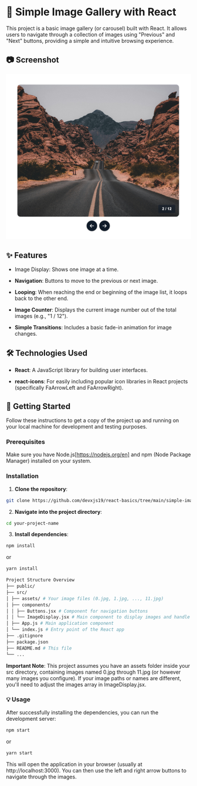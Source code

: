 # 📸 Simple Image Gallery with React

This project is a basic image gallery (or carousel) built with React. It allows users to navigate through a collection of images using "Previous" and "Next" buttons, providing a simple and intuitive browsing experience.

## 📷 Screenshot

![Screenshot of Simple Image Gallery](./src/assets/screenshot.png)

## ✨ Features

- Image Display: Shows one image at a time.

- **Navigation**: Buttons to move to the previous or next image.

- **Looping**: When reaching the end or beginning of the image list, it loops back to the other end.

- **Image Counter**: Displays the current image number out of the total images (e.g., "1 / 12").

- **Simple Transitions**: Includes a basic fade-in animation for image changes.

## 🛠️ Technologies Used

- **React**: A JavaScript library for building user interfaces.

- **react-icons**: For easily including popular icon libraries in React projects (specifically FaArrowLeft and FaArrowRight).

## 🚀 Getting Started

Follow these instructions to get a copy of the project up and running on your local machine for development and testing purposes.

### Prerequisites

Make sure you have Node.js[https://nodejs.org/en] and npm (Node Package Manager) installed on your system.

### Installation

1. **Clone the repository**:

```bash
git clone https://github.com/devxjs19/react-basics/tree/main/simple-image-carouse
```

2. **Navigate into the project directory**:

```bash
cd your-project-name
```

3. **Install dependencies**:

```bash
npm install
```

or

```bash
yarn install
```

```bash
Project Structure Overview
├── public/
├── src/
│ ├── assets/ # Your image files (0.jpg, 1.jpg, ..., 11.jpg)
│ ├── components/
│ │ ├── Buttons.jsx # Component for navigation buttons
│ │ └── ImageDisplay.jsx # Main component to display images and handle navigation
│ ├── App.js # Main application component
│ └── index.js # Entry point of the React app
├── .gitignore
├── package.json
├── README.md # This file
└── ...
```

**Important Note**: This project assumes you have an assets folder inside your src directory, containing images named 0.jpg through 11.jpg (or however many images you configure). If your image paths or names are different, you'll need to adjust the images array in ImageDisplay.jsx.

### 💡 Usage

After successfully installing the dependencies, you can run the development server:

```bash
npm start
```

or

```bash
yarn start
```

This will open the application in your browser (usually at http://localhost:3000). You can then use the left and right arrow buttons to navigate through the images.
